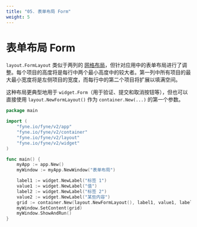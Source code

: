 ```yaml
---
title: "05. 表单布局 Form"
weight: 5
---
```


# 表单布局 Form

`layout.FormLayout` 类似于两列的 [网格布局](/docs/04-container/02-grid)，但针对应用中的表单布局进行了调整。每个项目的高度将是每行中两个最小高度中的较大者。第一列中所有项目的最大最小宽度将是左侧项目的宽度，而每行中的第二个项目将扩展以填满空间。

这种布局更典型地用于 `widget.Form`（用于验证、提交和取消按钮等），但也可以直接使用 `layout.NewFormLayout()` 作为 `container.New(...)` 的第一个参数。

```go
package main

import (
	"fyne.io/fyne/v2/app"
	"fyne.io/fyne/v2/container"
	"fyne.io/fyne/v2/layout"
	"fyne.io/fyne/v2/widget"
)

func main() {
	myApp := app.New()
	myWindow := myApp.NewWindow("表单布局")

	label1 := widget.NewLabel("标签 1")
	value1 := widget.NewLabel("值")
	label2 := widget.NewLabel("标签 2")
	value2 := widget.NewLabel("某些内容")
	grid := container.New(layout.NewFormLayout(), label1, value1, label2, value2)
	myWindow.SetContent(grid)
	myWindow.ShowAndRun()
}
```
